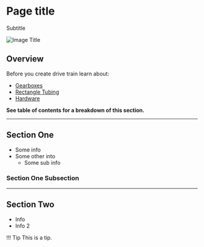 <!-- This page was contributed by:  -->
# Page title

Subtitle

<!-- Add a page image to make it pretty! -->
![Image Title](imageURL)

## Overview

Before you create drive train learn about:

- [Gearboxes](../Systems/Gearboxes.md)
- [Rectangle Tubing](../Stock/Rectangle%20Tubing.md)
- [Hardware](../Hardware/Bolts.md)

**See table of contents for a breakdown of this section.**

***

## Section One

- Some info
- Some other into
    - Some sub info

### Section One Subsection

***

## Section Two

- Info
- Info 2

!!! Tip
    This is a tip.
